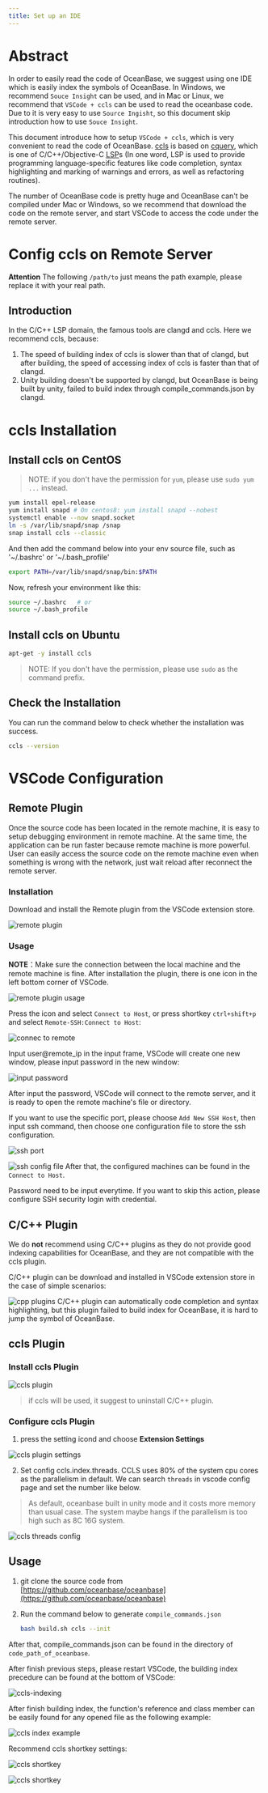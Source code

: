 ```yaml
---
title: Set up an IDE
---
```


# Abstract

In order to easily read the code of OceanBase, we suggest using one IDE which is easily index the symbols of OceanBase. In Windows, we recommend `Souce Insight` can be used, and in Mac or Linux, we recommend that `VSCode + ccls` can be used to read the oceanbase code. Due to it is very easy to use `Source Ingisht`, so this document skip introduction how to use `Souce Insight`.

This document introduce how to setup `VSCode + ccls`, which is very convenient to read the code of OceanBase. [ccls](https://github.com/MaskRay/ccls) is based on [cquery](https://github.com/jacobdufault/cquery), which is one of C/C++/Objective-C [LSP](https://en.wikipedia.org/wiki/Language_Server_Protocol)s (In one word, LSP is used to provide programming language-specific features like code completion, syntax highlighting and marking of warnings and errors, as well as refactoring routines).

The number of OceanBase code is pretty huge and OceanBase can't be compiled under Mac or Windows, so we recommend that download the code on the remote server, and start VSCode to access the code under the remote server.

# Config ccls on Remote Server

**Attention**
The following `/path/to` just means the path example, please replace it with your real path.

## Introduction

In the C/C++ LSP domain, the famous tools are clangd and ccls. Here we recommend ccls, because:

1. The speed of building index of ccls is slower than that of clangd, but after building, the speed of accessing index of ccls is faster than that of clangd.
2. Unity building doesn't be supported by clangd, but OceanBase is being built by unity, failed to build index through compile_commands.json by clangd.

# ccls Installation

## Install ccls on CentOS

> NOTE: if you don't have the permission for `yum`, please use `sudo yum ...` instead.

```bash
yum install epel-release
yum install snapd # On centos8: yum install snapd --nobest
systemctl enable --now snapd.socket
ln -s /var/lib/snapd/snap /snap
snap install ccls --classic
```

And then add the command below into your env source file, such as '~/.bashrc' or '~/.bash_profile'

```bash
export PATH=/var/lib/snapd/snap/bin:$PATH
```

Now, refresh your environment like this:

```bash
source ~/.bashrc   # or
source ~/.bash_profile
```

## Install ccls on Ubuntu

```bash
apt-get -y install ccls
```

> NOTE: If you don't have the permission, please use `sudo` as the command prefix.

## Check the Installation

You can run the command below to check whether the installation was success.

```bash
ccls --version
```

# VSCode Configuration

## Remote Plugin

Once the source code has been located in the remote machine, it is easy to setup debugging environment in remote machine. At the same time, the application can be run faster because remote machine is more powerful.  User can easily access the source code on the remote machine even when something is wrong with the network, just wait reload after reconnect the remote server.

### Installation

Download and install the Remote plugin from the VSCode extension store.

![remote plugin](images/ide-settings-remote-plugin.png)

### Usage

**NOTE**：Make sure the connection between the local machine and the remote machine is fine.
After installation the plugin, there is one icon in the left bottom corner of VSCode.

![remote plugin usage](images/ide-settings-remote-plugin-usage.png)

Press the icon and select `Connect to Host`, or press shortkey `ctrl+shift+p` and select `Remote-SSH:Connect to Host`:

![connec to remote ](images/ide-settings-connect-to-remote-server.png)

Input user@remote_ip in the input frame, VSCode will create one new window, please input password in the new window:

![input password](images/ide-settings-input-password.png)

After input the password, VSCode will connect to the remote server, and it is ready to open the remote machine's file or directory.

If you want to use the specific port, please choose `Add New SSH Host`, then input ssh command, then choose one configuration file to store the ssh configuration.

![ssh port](images/ide-settings-use-different-ssh-port.png)

![ssh config file](images/ide-settings-choose-ssh-config.png)
After that, the configured machines can be found in the `Connect to Host`.

Password need to be input everytime. If you want to skip this action, please configure SSH security login with credential.

## C/C++ Plugin

We do **not** recommend using C/C++ plugins as they do not provide good indexing capabilities for OceanBase, and they are not compatible with the ccls plugin.

C/C++ plugin can be download and installed in VSCode extension store in the case of simple scenarios:

![cpp plugins](images/ide-settings-cpp-plugins.png)
C/C++ plugin can automatically code completion and syntax highlighting, but this plugin failed to build index for OceanBase, it is hard to jump the symbol of OceanBase.

## ccls Plugin

### Install ccls Plugin

![ccls plugin](images/ide-settings-ccls-plugin.png)

> if ccls will be used, it suggest to uninstall C/C++ plugin.

### Configure ccls Plugin

1. press the setting icond and choose **Extension Settings**

![ccls plugin settings](images/ide-settings-ccls-plugin-settings.png)

2. Set config ccls.index.threads. CCLS uses 80% of the system cpu cores as the parallelism in default. We can search `threads` in vscode config page and set the number like below.

> As default, oceanbase built in unity mode and it costs more memory than usual case. The system maybe hangs if the parallelism is too high such as 8C 16G system.

![ccls threads config](images/ide-settings-ccls-threads-config.png)

## Usage

1. git clone the source code from [https://github.com/oceanbase/oceanbase](https://github.com/oceanbase/oceanbase)
2. Run the command below to generate `compile_commands.json`

   ```bash
   bash build.sh ccls --init
   ```

After that, compile_commands.json can be found in the directory of `code_path_of_oceanbase`.

After finish previous steps, please restart VSCode, the building index precedure can be found at the bottom of VSCode:

![ccls-indexing](images/ide-settings-ccls-indexing.png)

After finish building index, the function's reference and class member can be easily found for any opened file as the following example:

![ccls index example](images/ide-settings-ccls-index-example.png)

Recommend ccls shortkey settings:

![ccls shortkey](images/ide-settings-ccls-keyboard-settings.png)

![ccls shortkey](images/ide-settings-ccls-keyboard-settings2.png)
